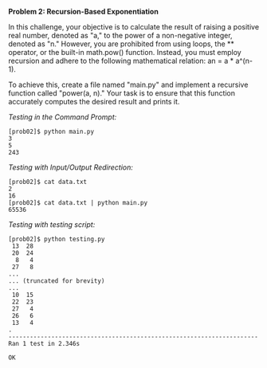 **Problem 2: Recursion-Based Exponentiation**

In this challenge, your objective is to calculate the result of raising a positive real number, denoted as "a," to the power of a non-negative integer, denoted as "n." However, you are prohibited from using loops, the ** operator, or the built-in math.pow() function. Instead, you must employ recursion and adhere to the following mathematical relation: an = a * a^(n-1).

To achieve this, create a file named "main.py" and implement a recursive function called "power(a, n)." Your task is to ensure that this function accurately computes the desired result and prints it.

*Testing in the Command Prompt:*
```
[prob02]$ python main.py 
3
5
243
```

*Testing with Input/Output Redirection:*
```
[prob02]$ cat data.txt 
2
16
[prob02]$ cat data.txt | python main.py 
65536
```

*Testing with testing script:*
```
[prob02]$ python testing.py 
 13  28
 20  24
  8   4
 27   8
...
... (truncated for brevity)
...
 10  15
 22  23
 27   4
 26   6
 13   4
.
----------------------------------------------------------------------
Ran 1 test in 2.346s

OK
```
